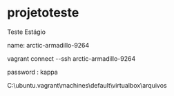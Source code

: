 # projetoteste
Teste Estágio

name: arctic-armadillo-9264

vagrant connect --ssh arctic-armadillo-9264

password : kappa

C:\ubuntu\.vagrant\machines\default\virtualbox\arquivos
